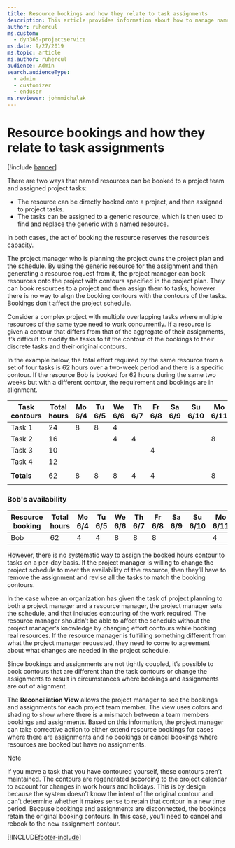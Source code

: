```yaml
---
title: Resource bookings and how they relate to task assignments
description: This article provides information about how to manage named resources, resource bookings and task assignments and how they relate to each other.
author: ruhercul
ms.custom: 
  - dyn365-projectservice
ms.date: 9/27/2019
ms.topic: article
ms.author: ruhercul
audience: Admin
search.audienceType: 
  - admin
  - customizer
  - enduser
ms.reviewer: johnmichalak
---
```

# Resource bookings and how they relate to task assignments

[!include [banner](../includes/psa-now-project-operations.md)]

There are two ways that named resources can be booked to a project team and assigned project tasks:

- The resource can be directly booked onto a project, and then assigned to project tasks.
- The tasks can be assigned to a generic resource, which is then used to find and replace the generic with a named resource. 

In both cases, the act of booking the resource reserves the resource’s capacity.

The project manager who is planning the project owns the project plan and the schedule. By using the generic resource for the assignment and then generating a resource request from it, the project manager can book resources onto the project with contours specified in the project plan. They can book resources to a project and then assign them to tasks, however there is no way to align the booking contours with the contours of the tasks. Bookings don't affect the project schedule.

Consider a complex project with multiple overlapping tasks where multiple resources of the same type need to work concurrently. If a resource is given a contour that differs from that of the aggregate of their assignments, it’s difficult to modify the tasks to fit the contour of the bookings to their discrete tasks and their original contours.

In the example below, the total effort required by the same resource from a set of four tasks is 62 hours over a two-week period and there is a specific contour. If the resource Bob is booked for 62 hours during the same two weeks but with a different contour, the requirement and bookings are in alignment.

| **Task contours**    | **Total hours** | Mo 6/4 | Tu 6/5 | We 6/6 | Th 6/7 | Fr 6/8 | Sa 6/9 | Su 6/10 | Mo 6/11 | Tu 6/12 | We 6/13 | Th 6/14 | Fr 6/15 |
|----------------------|-----------------|--------|--------|--------|--------|--------|--------|---------|---------|---------|---------|---------|---------|
| Task 1               | 24              | 8      | 8      | 4      |        |        |        |         |         |         | 4       |         |         |
| Task 2               | 16              |        |        | 4      | 4      |        |        |         | 8       |         |         |         |         |
| Task 3               | 10              |        |        |        |        | 4      |        |         |         | 4       |         | 2       |         |
| Task 4               | 12              |        |        |        |        |        |        |         |         |         | 4       |         | 8       |
|                      |                 |        |        |        |        |        |        |         |         |         |         |         |         |
| **Totals**           | 62              | 8      | 8      | 8      | 4      | 4      |        |         | 8       | 4       | 8       | 2       | 8       |
|                      |                 |        |        |        |        |        |        |         |         |         |         |

### Bob's availability
| **Resource   booking** | **Total hours** | Mo 6/4 | Tu 6/5 | We 6/6 | Th 6/7 | Fr 6/8 | Sa 6/9 | Su 6/10 | Mo 6/11 | Tu 6/12 | We 6/13 | Th 6/14 | Fr 6/15 |
|------------------------|-----------------|--------|--------|--------|--------|--------|--------|---------|---------|---------|---------|---------|---------|
| Bob                    | 62              | 4      | 4      | 8      | 8      | 8      |        |         | 4       | 4       | 8       | 8       | 6       |

However, there is no systematic way to assign the booked hours contour to tasks on a per-day basis. If the project manager is willing to change the project schedule to meet the availability of the resource, then they’ll have to remove the assignment and revise all the tasks to match the booking contours.

In the case where an organization has given the task of project planning to both a project manager and a resource manager, the project manager sets the schedule, and that includes contouring of the work required. The resource manager shouldn’t be able to affect the schedule without the project manager’s knowledge by changing effort contours while booking real resources. If the resource manager is fulfilling something different from what the project manager requested, they need to come to agreement about what changes are needed in the project schedule.

Since bookings and assignments are not tightly coupled, it’s possible to book contours that are different than the task contours or change the assignments to result in circumstances where bookings and assignments are out of alignment.

The **Reconciliation View** allows the project manager to see the bookings and assignments for each project team member. The view uses colors and shading to show where there is a mismatch between a team members bookings and assignments. Based on this information, the project manager can take corrective action to either extend resource bookings for cases where there are assignments and no bookings or cancel bookings where resources are booked but have no assignments.

> [!NOTE]
> If you move a task that you have contoured yourself, these contours aren’t maintained. The contours are regenerated according to the project calendar to account for changes in work hours and holidays. This is by design because the system doesn’t know the intent of the original contour and can’t determine whether it makes sense to retain that contour in a new time period. Because bookings and assignments are disconnected, the bookings retain the original booking contours. In this case, you’ll need to cancel and rebook to the new assignment contour.



[!INCLUDE[footer-include](../includes/footer-banner.md)]

